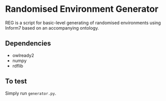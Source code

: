 # Randomised Environment Generator

REG is a script for basic-level generating of randomised environments using Inform7 based on an accompanying ontology.

## Dependencies

- owlready2
- numpy
- rdflib

## To test

Simply run `generator.py`.
